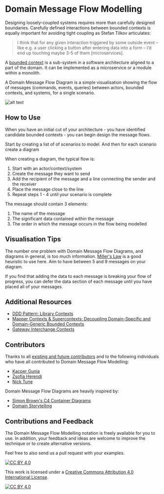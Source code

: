 # Domain Message Flow Modelling

Designing loosely-coupled systems requires more than carefully designed boundaries. Carefully defined interactions between bounded contexts is equally important for avoiding tight coupling as Stefan Tilkov articulates:

> I think that for any given interaction triggered by some outside event – like e.g. a user clicking a button after entering data into a form – I’d end up touching maybe 3-5 of them [microservices].

A [bounded context](https://martinfowler.com/bliki/BoundedContext.html) is a sub-system in a software architecture aligned to a part of the domain. It can be implemented as a microservice or a module within a monolith.

A Domain Message Flow Diagram is a simple visualisation showing the flow of messages (commands, events, queries) between actors, bounded contexts, and systems, for a single scenario.

![alt text](resources/domain-message-flow.jpg "An Example Domain Message Flow")

## How to Use
When you have an initial cut of your architecture - you have identified candidate bounded contexts - you can begin design the message flows.

Start by creating a list of of scenarios to model. And then for each scenario create a diagram

When creating a diagram, the typical flow is:

1. Start with an actor/context/system
2. Create the message they want to send
3. Add the recipient of the message and a line connecting the sender and the receiver
4. Place the message close to the line
5. Repeat steps 1 - 4 until your scenario is complete

The message should contain 3 elements:

1. The name of the message
2. The significant data contained within the message
3. The order in which the message occurs in the flow being modelled

## Visualisation Tips
The number one problem with Domain Message Flow Diagrams, and diagrams in general, is too much information. [Miller's Law](https://en.wikipedia.org/wiki/Miller%27s_law) is a good heuristic to use here. Aim to have between 5 and 9 messages on your diagram.

If you find that adding the data to each message is breaking your flow of progress, you can defer the data section of each message until you have placed all of your messages.

## Additional Resources

- [DDD Pattern: Library Contexts](https://medium.com/nick-tune-tech-strategy-blog/ddd-pattern-library-contexts-d6ae81f462ef)
- [Mapper Contexts & Supercontexts: Decoupling Domain-Specific and Domain-Generic Bounded Contexts](https://medium.com/nick-tune-tech-strategy-blog/mapper-contexts-supercontexts-decoupling-domain-specific-and-domain-generic-bounded-contexts-5eb6a1e7c5fc)
- [Gateway Interchange Contexts](https://medium.com/nick-tune-tech-strategy-blog/gateway-interchange-contexts-899696e67848)

## Contributors

Thanks to all [existing and future contributors](https://github.com/ddd-crew/domain-message-flow-modelling/graphs/contributors) and to the following individuals who have all contributed to Domain Message Flow Modelling:

- [Kacper Gunia](https://github.com/cakper)
- [Zsofia Herendi](https://twitter.com/zherendi)
- [Nick Tune](https://github.com/ntcoding)

Domain Message Flow Diagrams are heavily inspired by:

- [Simon Brown's C4 Container Diagrams](https://c4model.com/)
- [Domain Storytelling](https://domainstorytelling.org/)

## Contributions and Feedback

The Domain Message Flow Modelling notation is freely available for you to use. In addition, your feedback and ideas are welcome to improve the technique or to create alternative versions. 

Feel free to also send us a pull request with your examples.

[![CC BY 4.0][cc-by-shield]][cc-by]

This work is licensed under a [Creative Commons Attribution 4.0 International
License][cc-by].

[![CC BY 4.0][cc-by-image]][cc-by]

[cc-by]: http://creativecommons.org/licenses/by/4.0/
[cc-by-image]: https://i.creativecommons.org/l/by/4.0/88x31.png
[cc-by-shield]: https://img.shields.io/badge/License-CC%20BY%204.0-lightgrey.svg
